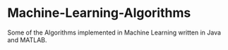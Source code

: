 # Machine-Learning-Algorithms
Some of the Algorithms implemented in Machine Learning written in Java and MATLAB.
